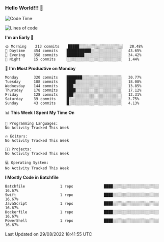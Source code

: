 ### Hello World!!! 👋

<!--
**kekotek/kekotek** is a ✨ _special_ ✨ repository because its `README.md` (this file) appears on your GitHub profile.

Here are some ideas to get you started:

- 🔭 I’m currently working on ...
- 🌱 I’m currently learning ...
- 👯 I’m looking to collaborate on ...
- 🤔 I’m looking for help with ...
- 💬 Ask me about ...
- 📫 How to reach me: ...
- 😄 Pronouns: ...
- ⚡ Fun fact: ...
-->

<!--START_SECTION:waka-->
![Code Time](http://img.shields.io/badge/Code%20Time-361%20hrs%2013%20mins-blue)

![Lines of code](https://img.shields.io/badge/From%20Hello%20World%20I%27ve%20Written-19%20Thousand%20lines%20of%20code-blue)

**I'm an Early 🐤** 

```text
🌞 Morning    213 commits    █████░░░░░░░░░░░░░░░░░░░░   20.48% 
🌆 Daytime    454 commits    ███████████░░░░░░░░░░░░░░   43.65% 
🌃 Evening    358 commits    ████████░░░░░░░░░░░░░░░░░   34.42% 
🌙 Night      15 commits     ░░░░░░░░░░░░░░░░░░░░░░░░░   1.44%

```
📅 **I'm Most Productive on Monday** 

```text
Monday       320 commits    ███████░░░░░░░░░░░░░░░░░░   30.77% 
Tuesday      188 commits    ████░░░░░░░░░░░░░░░░░░░░░   18.08% 
Wednesday    144 commits    ███░░░░░░░░░░░░░░░░░░░░░░   13.85% 
Thursday     178 commits    ████░░░░░░░░░░░░░░░░░░░░░   17.12% 
Friday       128 commits    ███░░░░░░░░░░░░░░░░░░░░░░   12.31% 
Saturday     39 commits     █░░░░░░░░░░░░░░░░░░░░░░░░   3.75% 
Sunday       43 commits     █░░░░░░░░░░░░░░░░░░░░░░░░   4.13%

```


📊 **This Week I Spent My Time On** 

```text
💬 Programming Languages: 
No Activity Tracked This Week

🔥 Editors: 
No Activity Tracked This Week

🐱‍💻 Projects: 
No Activity Tracked This Week

💻 Operating System: 
No Activity Tracked This Week

```

**I Mostly Code in Batchfile** 

```text
Batchfile                1 repo              ████░░░░░░░░░░░░░░░░░░░░░   16.67% 
Swift                    1 repo              ████░░░░░░░░░░░░░░░░░░░░░   16.67% 
JavaScript               1 repo              ████░░░░░░░░░░░░░░░░░░░░░   16.67% 
Dockerfile               1 repo              ████░░░░░░░░░░░░░░░░░░░░░   16.67% 
PowerShell               1 repo              ████░░░░░░░░░░░░░░░░░░░░░   16.67%

```



 Last Updated on 29/08/2022 18:41:55 UTC
<!--END_SECTION:waka-->
